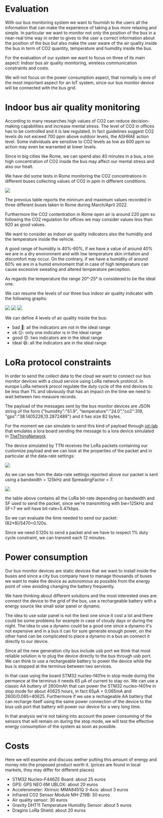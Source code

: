 # Evaluation

With our bus monitoring system we want to fournish to the users all the information that can make the experience of taking a bus more relaxing and simple.
In particular we want to monitor not only the position of the bus in a near-real time way in order to gives to the user a correct information about the position of the bus but also make the user aware of the air quality inside the bus in term of CO2 quantity, temperature and humidity inside the bus.

For the evaluation of our system we want to focus on three of its main aspect: Indoor bus air quality monitoring, wireless communication constraints and costs.

We will not focus on the power consumption aspect, that normally is one of the most important aspect for an IoT system, since our bus monitor device will be connected with the bus grid.

# **Indoor bus air quality monitoring**

According to many researches high values of CO2 can reduce decision-making capabilities and increase mental stress.
The level of CO2 in offices has to be controlled and it is law regulated. In fact guidelines suggest CO2 levels do not exceed 700 ppm above outdoor levels, the ASHRAE action level. Some individuals are sensitive to CO2 levels as low as 600 ppm so action may even be warranted at lower levels.

Since in big cities like Rome, we can spend also 40 minutes in a bus, a too high concentration of CO2 inside the bus may affect our mental stress and also our healt.

We have did some tests in Rome monitoring the CO2 concentrations in different buses collecting values of CO2 in ppm in different conditions.

![](img/co2_bus_table.JPG)

The prevoius table reports the mininum and maximum values recorded in three different buses taken in Rome during March/April 2022.

Furthermore the CO2 contentration in Rome open air is around 220 ppm so following the CO2 regulation for offices we may consider values less than 920 as good values.

We want to consider as indoor air quality indicators also the humidity and the temperature inside the vehicle.

A good range of humidity is 40%-60%, if we have a value of around 40% we are in a dry environment and with low temperature skin irritation and discomfort may occur.
On the contrary, if we have a humidity of around 60% we are in a humid enviroment that in case of high temperature can cause excessive sweating and altered temperature perception.

As regards the temperature the range 20°-25° is considered to be the ideal one.

We can resume the levels of our three bus indoor air quality indicator with the following graphs:

![](img/co2_graph.JPG)
![](img/temp_graph.JPG)
![](img/hum_graph.JPG)

We can define 4 levels of air quality inside the bus:
- bad   🥵: all the indicators are not in the ideal range
- ok    😑: only one indicator is in the ideal range
- good  😊: two indicators are in the ideal range
- ideal 😄: all the indicators are in the ideal range

# **LoRa protocol constraints**

In order to send the collect data to the cloud we want to connect our bus monitor devices with a cloud service using LoRa network protocol.
In europe LoRa network procol regulate the duty cycle of the end devices to be less than 1% and obviously that has an impact on the time we need to wait between two meausre records.

The payload of the messages sent by the bus monitor devices are JSON string of the form {"humidity":"51.9", "temperature":"24.0","co2":319, "gps":"38.1405228,13.2872489"} and it has size 82 bytes.

For the moment we can simulate to send this kind of payload through [iot-lab](https://www.iot-lab.info/) that emulates a lora board sending the message to a lora device simulated in [TheThingNetwork](https://www.thethingsnetwork.org/)

The device simulated by TTN receives the LoRa packets containing our customize payload and we can look at the properties of the packet and in particular at the data-rate settings:

![](img/lora_sett.JPG)

As we can see from the data-rate settings reported above our packet is sent using a bandwidth = 125kHz and SpreadingFactor = 7.

![](img/lora_dr.JPG)

the table above contains all the LoRa bit-rate depending on bandwidth and SF used to send the packet, since we're transmitting with bw=125kHz and SF=7 we will have bit-rate=5.47kbps. 

So we can evaluate the time needed to send our packet: (82*8)/5470=0.120s.

Since we need 0.120s to send a packet and we have to respect 1% duty cycle constraint, we can transmit each 12 minutes.


# **Power consumption**

Our bus monitor devices are static devices that we want to install inside the buses and since a city bus company have to manage thousands of buses we want to make the device as autonomous as possible from the energy point of view avoiding changing the battery frequently.

We have thinking about different solutions and the most interested ones are: connect the device to the grid of the bus, use a rechargeable battery with a energy source like small solar panel or dynamo.

The idea to use solar panel is not the best one since it cost a lot and there could be some problems for example in case of cloudy days or during the night.
The idea to use a dynamo could be a good one since a dynamo it's not expensive and in a bus it can for sure generate enough power, on the other hand can be complicated to place a dynamo in a bus an connect it directly to our device.

Since all the new generation city bus include usb port we think that most reliable solution is to plug the device directly to the bus through usb port.
We can think to use a rechargeable battery to power the device while the bus is stopped at the terminus between two services.

In that case using the board STM32 nucleo-f401re in stop mode during the permance at the terminus it needs 65 μA of current to stay on. 
We can use a classic AA buttery of 2600mAh that can power the STM32 nucleo-f401re in stop mode for about 40625 hours, in fact 65μA = 0.065mA and 2600/0.065=40625.
Furthermore if we use a rechageable AA battery that can recharge itself using the same power connection of the device to the bius usb port that battery will power our device for a very long time.

In that analysis we're not taking into account the power consuming of the sensors that will remain on during the stop mode, we will test the effective energy consumption of the system as soon as possible.


# **Costs**
Here we will examine and discuss wether putting this amount of energy and money into the proposed product worth it. (prices are found in local markets, they may differ for different places)
- STM32 Nucleo-F446ZE Board: about 25 euros
- GPS: GPS NEO 6M UBLOX: about 20 euros
- Accelerometer: Xtrinsic MMA8451Q 3-Axis: about 3 euros
- Infrared CO2 Sensor Module MH-Z19B: 30 euros
- Air quality sensor: 30 euros
- Gravity DHT11 Temperature Humidity Sensor: about 5 euros
- Dragino LoRa Shield: about 20 euros
